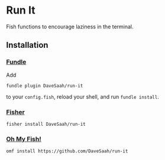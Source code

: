 # Run It

Fish functions to encourage laziness in the terminal.

## Installation

### [Fundle](https://github.com/danhper/fundle)
Add
```fish
fundle plugin DaveSaah/run-it
```
to your `config.fish`, reload your shell, and run `fundle install`.

### [Fisher](https://github.com/jorgebucaran/fisher)

```fish
fisher install DaveSaah/run-it
```

### [Oh My Fish!](https://github.com/oh-my-fish)

```fish
omf install https://github.com/DaveSaah/run-it
```
